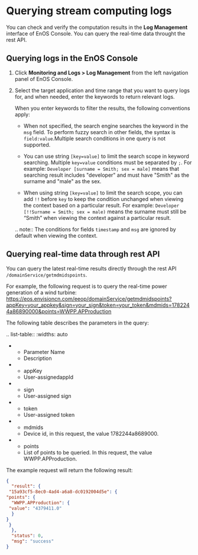 # Querying stream computing logs

You can check and verify the computation results in the **Log Management** interface of EnOS Console. You can query the real-time data throught the rest API.

## Querying logs in the EnOS Console

1. Click **Monitoring and Logs > Log Management** from the left navigation panel of EnOS Console.

2. Select the target application and time range that you want to query logs for, and when needed, enter the keywords to return relevant logs.

   When you enter keywords to filter the results, the following conventions apply:

   - When not specified, the search engine searches the keyword in the `msg` field. To perform fuzzy search in other fields, the syntax is `field:value`.Multiple search conditions in one query is not supported.

   - You can use string `[key=value]` to limit the search scope in keyword searching. Multiple `key=value` conditions must be separated by `;`. For example: `Developer [surname = Smith; sex = male]` means that searching result includes "developer" and must have "Smith" as the surname and "male" as the sex.

   - When using string `[key=value]` to limit the search scope, you can add `!!` before `key` to keep the condition unchanged when viewing the context based on a particular result. For example: `Developer [!!Surname = Smith; sex = male)` means the surname must still be “Smith” when viewing the context against a particular result.

   .. note:: The conditions for fields `timestamp` and `msg` are ignored by default when viewing the context.

## Querying real-time data through rest API

You can query the latest real-time results directly through the rest API `/domainService/getmdmidspoints`.

For example, the following request is to query the real-time power generation of a wind turbine: https://eos.envisioncn.com/eeop/domainService/getmdmidspoints?appKey=your_appkey&sign=your_sign&token=your_token&mdmids=1782244a86890000&points=WWPP.APProduction

The following table describes the parameters in the query:


.. list-table::
   :widths: auto

   * - Parameter Name
     - Description
   * - appKey
     - User-assignedappId
   * - sign
     - User-assigned sign
   * - token
     - User-assigned token
   * - mdmids
     - Device id, in this request, the value 1782244a8689000.
   * - points
     - List of points to be queried. In this request, the value WWPP.APProduction.



The example request will return the following result:
``` json
{
  "result": {
 "15a93cf5-8ec0-4ad4-a6a8-dc0192004d5e": {
"points": {
  "WWPP.APProduction": {
 "value": "4379411.0"
  }
}
 }
  },
  "status": 0,
  "msg": "success"
}
```
